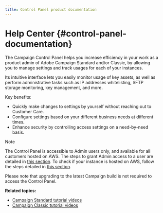 ```yaml
---
title: Control Panel product documentation
---
```


# Help Center {#control-panel-documentation}

The Campaign Control Panel helps you increase efficiency in your work as a product admin of Adobe Campaign Standard and/or Classic, by allowing you to manage settings and track usages for each of your instances.

Its intuitive interface lets you easily monitor usage of key assets, as well as perform administrative tasks such as IP addresses whitelisting, SFTP storage monitoring, key management, and more.

Key benefits:

* Quickly make changes to settings by yourself without reaching out to Customer Care.
* Configure settings based on your different business needs at different times.
* Enhance security by controlling access settings on a need-by-need basis.

>[!NOTE]
>The Control Panel is accessible to Admin users only, and available for all customers hosted on AWS. The steps to grant Admin access to a user are detailed in [this section](discover/using/managing-permissions.md). To check if your instance is hosted on AWS, follow the steps detailed in [this section](faq.md). 
>
>Please note that upgrading to the latest Campaign build is not required to access the Control Panel.

**Related topics:**

* [Campaign Standard tutorial videos](https://docs.adobe.com/content/help/en/campaign-learn/campaign-standard-tutorials/administrating/control-panel/control-panel-overview.html)
* [Campaign Classic tutorial videos](https://docs.adobe.com/content/help/en/campaign-learn/campaign-classic-tutorials/administrating/control-panel-acc/control-panel-overview.html)
